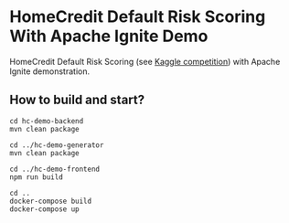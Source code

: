 # HomeCredit Default Risk Scoring With Apache Ignite Demo

HomeCredit Default Risk Scoring (see [Kaggle competition](https://www.kaggle.com/c/home-credit-default-risk)) with Apache Ignite demonstration.

## How to build and start?

```
cd hc-demo-backend
mvn clean package

cd ../hc-demo-generator
mvn clean package

cd ../hc-demo-frontend
npm run build

cd ..
docker-compose build
docker-compose up
```

